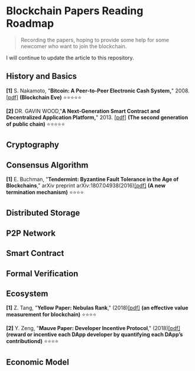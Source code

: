 # Blockchain Papers Reading Roadmap

> Recording the papers, hoping to provide some help for some newcomer who want to join the blockchain.



I will continue to update the article to this repository.

## History and Basics

**[1]** S. Nakamoto, "**Bitcoin: A Peer-to-Peer Electronic Cash System,**" 2008. [[pdf]](https://bitcoin.org/bitcoin.pdf) **(Blockchain Eve)** ⭐️⭐️⭐️⭐️⭐️

**[2]** DR. GAVIN WOOD,"**A Next-Generation Smart Contract and Decentralized Application Platform,**" 2013. [[pdf]](<https://github.com/ethereum/wiki/wiki/White-Paper>) **(The second generation of public chain)** ⭐️⭐️⭐️⭐️⭐️

## Cryptography

## Consensus Algorithm

**[1]** E. Buchman, "**Tendermint: Byzantine Fault Tolerance in the Age of Blockchains**," arXiv preprint arXiv:1807.04938(2016)[[pdf]](<https://allquantor.at/blockchainbib/pdf/buchman2016tendermint.pdf>) **(A new termination mechanism)** ⭐️⭐️⭐️⭐️

## Distributed Storage

## P2P Network

## Smart Contract

## Formal Verification

## Ecosystem

**[1]** Z. Tang, "**Yellow Paper: Nebulas Rank**," (2018)[[pdf]](https://nebulas.io/docs/NebulasYellowpaper.pdf) **(an effective value measurement for blockchain)** ⭐️⭐️⭐️⭐️

**[2]** Y. Zeng, "**Mauve Paper: Developer Incentive Protocol**," (2018)[[pdf]](<https://nebulas.io/docs/NebulasMauvepaper.pdf>) **(reward or incentive each DApp developer by quantifying each DApp’s contributiond)** ⭐️⭐️⭐️⭐️

## Economic Model

